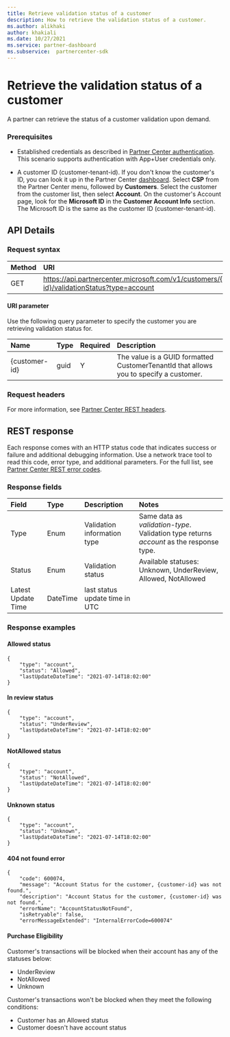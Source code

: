 ```yaml
---
title: Retrieve validation status of a customer
description: How to retrieve the validation status of a customer.
ms.author: alikhaki
author: khakiali
ms.date: 10/27/2021
ms.service: partner-dashboard
ms.subservice:  partnercenter-sdk
---
```


# Retrieve the validation status of a customer

A partner can retrieve the status of a customer validation upon demand.

### Prerequisites

- Established credentials as described in [Partner Center authentication](partner-center-authentication.md). This scenario supports authentication with App+User credentials only.

- A customer ID (customer-tenant-id). If you don't know the customer's ID, you can look it up in the Partner Center [dashboard](https://partner.microsoft.com/dashboard). Select **CSP** from the Partner Center menu, followed by **Customers**. Select the customer from the customer list, then select **Account**. On the customer's Account page, look for the **Microsoft ID** in the **Customer Account Info** section. The Microsoft ID is the same as the customer ID (customer-tenant-id).

## API Details

### Request syntax 
|    Method    |  URI         |
|:------|:--------------------|
| GET   | https://api.partnercenter.microsoft.com/v1/customers/{customer-id}/validationStatus?type=account |   

#### URI parameter
Use the following query parameter to specify the customer you are retrieving validation status for.

|    Name    |  Type         | Required | Description      |
|:------|:-------------------|:---------|:-----------|
| {customer-id} | guid       |   Y      | The value is a GUID formatted CustomerTenantId that allows you to specify a customer. |

### Request headers
For more information, see [Partner Center REST headers](headers.md).

## REST response
Each response comes with an HTTP status code that indicates success or failure and additional debugging information. Use a network trace tool to read this code, error type, and additional parameters. For the full list, see [Partner Center REST error codes](error-codes.md).


### Response fields
|    Field    |  Type         | Description | Notes      |
|:------|:-------------------|:---------|:-----------|
| Type | Enum       |  Validation information type      | Same data as *validation-type*. Validation type returns *account* as the response type. |
| Status  |  	Enum |	Validation status  |Available statuses: Unknown, UnderReview, Allowed, NotAllowed |
|Latest Update Time	|DateTime|	last status update time in UTC | |

### Response examples

#### Allowed status

``` HTTP
{
    "type": "account",
    "status": "Allowed",
    "lastUpdateDateTime": "2021-07-14T18:02:00"
}
```
#### In review status
``` HTTP
{
    "type": "account",
    "status": "UnderReview",
    "lastUpdateDateTime": "2021-07-14T18:02:00"
}
```

#### NotAllowed status
``` HTTP 
{
    "type": "account",
    "status": "NotAllowed",
    "lastUpdateDateTime": "2021-07-14T18:02:00"
}
```
#### Unknown status
``` HTTP
{
    "type": "account",
    "status": "Unknown",
    "lastUpdateDateTime": "2021-07-14T18:02:00"
}
```
#### 404 not found error
``` HTTP
{
    "code": 600074,
    "message": "Account Status for the customer, {customer-id} was not found.",
    "description": "Account Status for the customer, {customer-id} was not found.",
    "errorName": "AccountStatusNotFound",
    "isRetryable": false,
    "errorMessageExtended": "InternalErrorCode=600074"
```
#### Purchase Eligibility
Customer's transactions will be blocked when their account has any of the statuses below:
* UnderReview
* NotAllowed
* Unknown

Customer's transactions won't be blocked when they meet the following conditions:
* Customer has an Allowed status
* Customer doesn't have account status

